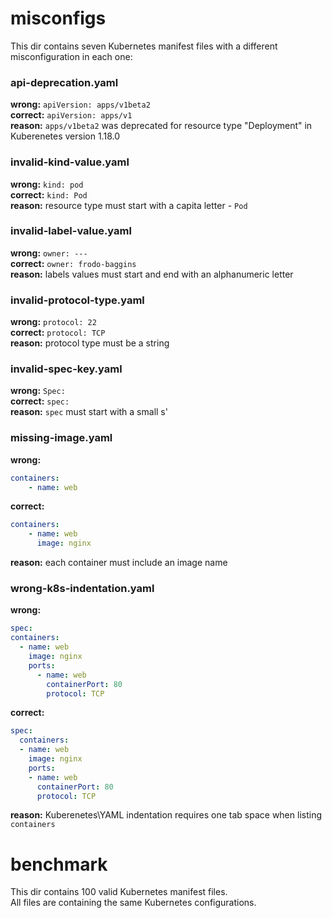 # misconfigs
This dir contains seven Kubernetes manifest files with a different misconfiguration in each one:  

### api-deprecation.yaml
**wrong:** `apiVersion: apps/v1beta2`  
**correct:** `apiVersion: apps/v1`  
**reason:** `apps/v1beta2` was deprecated for resource type "Deployment" in Kuberenetes version 1.18.0  

### invalid-kind-value.yaml
**wrong:** `kind: pod`  
**correct:** `kind: Pod`  
**reason:** resource type must start with a capita letter - `Pod`  

### invalid-label-value.yaml
**wrong:** `owner: ---`  
**correct:** `owner: frodo-baggins`  
**reason:** labels values must start and end with an alphanumeric letter

### invalid-protocol-type.yaml
**wrong:** `protocol: 22`  
**correct:** `protocol: TCP`  
**reason:** protocol type must be a string

### invalid-spec-key.yaml
**wrong:** `Spec:`  
**correct:** `spec:`  
**reason:** `spec` must start with a small s'

### missing-image.yaml
**wrong:**  
```yaml
containers:
    - name: web
```  
**correct:**
```yaml
containers:
    - name: web
      image: nginx
```  
**reason:** each container must include an image name

### wrong-k8s-indentation.yaml
**wrong:**  
```yaml
spec:
containers:
  - name: web
    image: nginx
    ports:
      - name: web
        containerPort: 80
        protocol: TCP
```
**correct:**  
```yaml
spec:
  containers:
  - name: web
    image: nginx
    ports:
    - name: web
      containerPort: 80
      protocol: TCP
```  
**reason:** Kuberenetes\YAML indentation requires one tab space when listing `containers` 

# benchmark
This dir contains 100 valid Kubernetes manifest files.  
All files are containing the same Kubernetes configurations. 